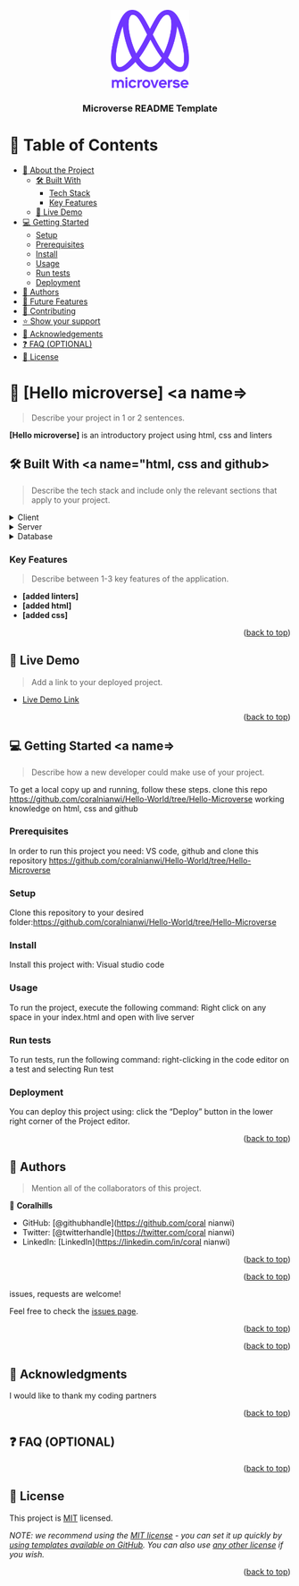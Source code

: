 <a name="readme-top"></a>

<!--
HOW TO USE:
This is an example of how you may give instructions on setting up your project locally.

Modify this file to match your project and remove sections that don't apply.

REQUIRED SECTIONS:
- Table of Contents
- About the Project
  - Built With
  - Live Demo
- Getting Started
- Authors
- Future Features
- Contributing
- Show your support
- Acknowledgements
- License

OPTIONAL SECTIONS:
- FAQ

After you're finished please remove all the comments and instructions!
-->

<div align="center">
  <!-- You are encouraged to replace this logo with your own! Otherwise you can also remove it. -->
  <img src="murple_logo.png" alt="logo" width="140"  height="auto" />
  <br/>

  <h3><b>Microverse README Template</b></h3>

</div>

<!-- TABLE OF CONTENTS -->

# 📗 Table of Contents

- [📖 About the Project](#about-project)
  - [🛠 Built With](#built-with)
    - [Tech Stack](#tech-stack)
    - [Key Features](#key-features)
  - [🚀 Live Demo](#live-demo)
- [💻 Getting Started](#getting-started)
  - [Setup](#setup)
  - [Prerequisites](#prerequisites)
  - [Install](#install)
  - [Usage](#usage)
  - [Run tests](#run-tests)
  - [Deployment](#triangular_flag_on_post-deployment)
- [👥 Authors](#authors)
- [🔭 Future Features](#future-features)
- [🤝 Contributing](#contributing)
- [⭐️ Show your support](#support)
- [🙏 Acknowledgements](#acknowledgements)
- [❓ FAQ (OPTIONAL)](#faq)
- [📝 License](#license)

<!-- PROJECT DESCRIPTION -->

# 📖 [Hello microverse] <a name=></a>

> Describe your project in 1 or 2 sentences.

**[Hello microverse]** is an introductory project using html, css and linters

## 🛠 Built With <a name="html, css and github></a>



> Describe the tech stack and include only the relevant sections that apply to your project.

<details>
  <summary>Client</summary>
  <ul>
    <li><a href="https://reactjs.org/">React.js</a></li>
  </ul>
</details>

<details>
  <summary>Server</summary>
  <ul>
    <li><a href="https://expressjs.com/">Express.js</a></li>
  </ul>
</details>

<details>
<summary>Database</summary>
  <ul>
    <li><a href="https://www.postgresql.org/">PostgreSQL</a></li>
  </ul>
</details>

<!-- Features -->

### Key Features <a name="key-features"></a>

> Describe between 1-3 key features of the application.

- **[added linters]**
- **[added html]**
- **[added css]**

<p align="right">(<a href="#readme-top">back to top</a>)</p>

<!-- LIVE DEMO -->

## 🚀 Live Demo <a name="live-demo"></a>

> Add a link to your deployed project.

- [Live Demo Link](https://yourdeployedapplicationlink.com)

<p align="right">(<a href="#readme-top">back to top</a>)</p>

<!-- GETTING STARTED -->

## 💻 Getting Started <a name=></a>

> Describe how a new developer could make use of your project.

To get a local copy up and running, follow these steps.
clone this repo https://github.com/coralnianwi/Hello-World/tree/Hello-Microverse
working knowledge on html, css and github
### Prerequisites

In order to run this project you need:
VS code, github and clone this repository https://github.com/coralnianwi/Hello-World/tree/Hello-Microverse
<!--
Example command:

```sh
 gem install rails
```
 -->

### Setup

Clone this repository to your desired folder:https://github.com/coralnianwi/Hello-World/tree/Hello-Microverse

<!--
Example commands:

```sh
  cd my-folder
  git clone git@github.com:myaccount/my-project.git
```
--->

### Install
Install this project with: Visual studio code


<!--
Example command:

```sh
  cd my-project
  gem install
```
--->

### Usage

To run the project, execute the following command:
Right click on any space in your index.html and open with live server

<!--
Example command:

```sh
  rails server
```
--->

### Run tests

To run tests, run the following command:
right-clicking in the code editor on a test and selecting Run test 
<!--
Example command:

```sh
  bin/rails test test/models/article_test.rb
```
--->

### Deployment

You can deploy this project using:
click the “Deploy” button in the lower right corner of the Project editor.
<!--
Example:

```sh

```
 -->

<p align="right">(<a href="#readme-top">back to top</a>)</p>

<!-- AUTHORS -->

## 👥 Authors <a name="Coral"></a>

> Mention all of the collaborators of this project.

👤 **Coralhills**

- GitHub: [@githubhandle](https://github.com/coral nianwi)
- Twitter: [@twitterhandle](https://twitter.com/coral nianwi)
- LinkedIn: [LinkedIn](https://linkedin.com/in/coral nianwi)



<p align="right">(<a href="#readme-top">back to top</a>)</p>







<p align="right">(<a href="#readme-top">back to top</a>)</p>

<!-- CONTRIBUTING -->



 issues, requests are welcome!

Feel free to check the [issues page](../../issues/).

<p align="right">(<a href="#readme-top">back to top</a>)</p>





<p align="right">(<a href="#readme-top">back to top</a>)</p>

<!-- ACKNOWLEDGEMENTS -->

## 🙏 Acknowledgments <a name="CORAL"></a>
I would like to thank my coding partners


<p align="right">(<a href="#readme-top">back to top</a>)</p>

<!-- FAQ (optional) -->

## ❓ FAQ (OPTIONAL) <a name="faq"></a>



<p align="right">(<a href="#readme-top">back to top</a>)</p>

<!-- LICENSE -->

## 📝 License <a name="license"></a>

This project is [MIT](./LICENSE) licensed.

_NOTE: we recommend using the [MIT license](https://choosealicense.com/licenses/mit/) - you can set it up quickly by [using templates available on GitHub](https://docs.github.com/en/communities/setting-up-your-project-for-healthy-contributions/adding-a-license-to-a-repository). You can also use [any other license](https://choosealicense.com/licenses/) if you wish._

<p align="right">(<a href="#readme-top">back to top</a>)</p>
